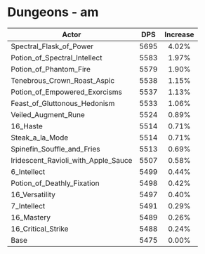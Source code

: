 # Dungeons - am
| Actor | DPS | Increase |
|---|:---:|:---:|
|Spectral_Flask_of_Power|5695|4.02%|
|Potion_of_Spectral_Intellect|5583|1.97%|
|Potion_of_Phantom_Fire|5579|1.90%|
|Tenebrous_Crown_Roast_Aspic|5538|1.15%|
|Potion_of_Empowered_Exorcisms|5537|1.13%|
|Feast_of_Gluttonous_Hedonism|5533|1.06%|
|Veiled_Augment_Rune|5524|0.89%|
|16_Haste|5514|0.71%|
|Steak_a_la_Mode|5514|0.71%|
|Spinefin_Souffle_and_Fries|5513|0.69%|
|Iridescent_Ravioli_with_Apple_Sauce|5507|0.58%|
|6_Intellect|5499|0.44%|
|Potion_of_Deathly_Fixation|5498|0.42%|
|16_Versatility|5497|0.40%|
|7_Intellect|5491|0.29%|
|16_Mastery|5489|0.26%|
|16_Critical_Strike|5488|0.24%|
|Base|5475|0.00%|
